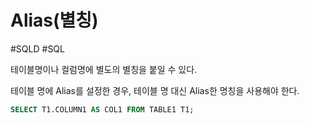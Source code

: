 # Alias(별칭)

#SQLD #SQL 


테이블명이나 컬럼명에 별도의 별칭을 붙일 수 있다.

테이블 명에 Alias를 설정한 경우, 테이블 명 대신 Alias한 명칭을 사용해야 한다.

```sql
SELECT T1.COLUMN1 AS COL1 FROM TABLE1 T1;
```
